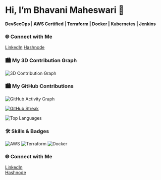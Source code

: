 # Hi, I’m Bhavani Maheswari 👋

**DevSecOps | AWS Certified | Terraform | Docker | Kubernetes | Jenkins**

### 🌐 Connect with Me
[LinkedIn](https://www.linkedin.com/in/bhavani-maheswari-chavali-735574376)
[Hashnode](https://hashnode.com/@Bhavanimaheswari)

### 🏙️ My 3D Contribution Graph
![3D Contribution Graph](./profile-3d-contrib/profile-green.svg)
### 🏙️ My GitHub Contributions
![GitHub Activity Graph](https://github-readme-activity-graph.vercel.app/graph?username=maheswari1829&theme=react-dark&hide_border=true)

[![GitHub Streak](https://streak-stats.demolab.com?user=maheswari1829&theme=radical)](https://git.io/streak-stats)

![Top Languages](https://github-readme-stats.vercel.app/api/top-langs/?username=maheswari1829&layout=compact&theme=tokyonight)

### 🛠️ Skills & Badges
![AWS](https://img.shields.io/badge/AWS-Certified-orange?style=flat-square)
![Terraform](https://img.shields.io/badge/Terraform-Expert-blue?style=flat-square)
![Docker](https://img.shields.io/badge/Docker-Expert-blue?style=flat-square)

### 🌐 Connect with Me
[LinkedIn](https://www.linkedin.com/in/bhavani-maheswari-chavali-735574376)  
[Hashnode](https://your-hashnode-link)


